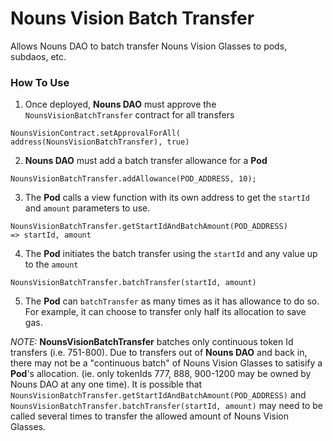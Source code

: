 # Nouns Vision Batch Transfer

Allows Nouns DAO to batch transfer Nouns Vision Glasses to pods, subdaos, etc.

### How To Use

1. Once deployed, **Nouns DAO** must approve the `NounsVisionBatchTransfer` contract for all transfers

```
NounsVisionContract.setApprovalForAll( address(NounsVisionBatchTransfer), true)
```

2. **Nouns DAO** must add a batch transfer allowance for a **Pod**

```
NounsVisionBatchTransfer.addAllowance(POD_ADDRESS, 10);
```

3. The **Pod** calls a view function with its own address to get the `startId` and `amount` parameters to use.

```
NounsVisionBatchTransfer.getStartIdAndBatchAmount(POD_ADDRESS)
=> startId, amount
```

4. The **Pod** initiates the batch transfer using the `startId` and any value up to the `amount`

```
NounsVisionBatchTransfer.batchTransfer(startId, amount)
```

5. The **Pod** can `batchTransfer` as many times as it has allowance to do so. For example, it can choose to transfer only half its allocation to save gas.

_NOTE:_
**NounsVisionBatchTransfer** batches only continuous token Id transfers (i.e. 751-800). Due to transfers out of **Nouns DAO** and back in, there may not be a "continuous batch" of Nouns Vision Glasses to satisify a **Pod**'s allocation. (ie. only tokenIds 777, 888, 900-1200 may be owned by Nouns DAO at any one time). It is possible that `NounsVisionBatchTransfer.getStartIdAndBatchAmount(POD_ADDRESS)` and `NounsVisionBatchTransfer.batchTransfer(startId, amount)` may need to be called several times to transfer the allowed amount of Nouns Vision Glasses.
